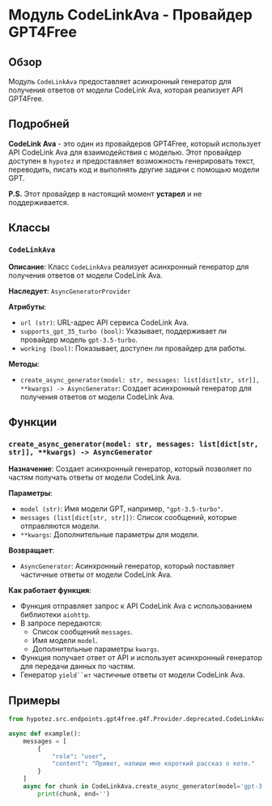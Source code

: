 # Модуль CodeLinkAva - Провайдер GPT4Free

## Обзор

Модуль `CodeLinkAva` предоставляет асинхронный генератор для получения ответов от модели CodeLink Ava, которая реализует API GPT4Free.

## Подробней

**CodeLink Ava** - это один из провайдеров GPT4Free, который использует API CodeLink Ava для взаимодействия с моделью. Этот провайдер доступен в `hypotez` и предоставляет возможность генерировать текст, переводить, писать код и выполнять другие задачи с помощью модели GPT.

**P.S.**  Этот провайдер в настоящий момент **устарел** и не поддерживается.

## Классы

### `CodeLinkAva`

**Описание**: Класс `CodeLinkAva` реализует асинхронный генератор для получения ответов от модели CodeLink Ava.

**Наследует**: `AsyncGeneratorProvider`

**Атрибуты**:

- `url (str)`: URL-адрес API сервиса CodeLink Ava.
- `supports_gpt_35_turbo (bool)`: Указывает, поддерживает ли провайдер модель `gpt-3.5-turbo`.
- `working (bool)`: Показывает, доступен ли провайдер для работы. 

**Методы**:

- `create_async_generator(model: str, messages: list[dict[str, str]], **kwargs) -> AsyncGenerator`: Создает асинхронный генератор для получения ответов от модели CodeLink Ava.

## Функции

### `create_async_generator(model: str, messages: list[dict[str, str]], **kwargs) -> AsyncGenerator`

**Назначение**: Создает асинхронный генератор, который позволяет по частям получать ответы от модели CodeLink Ava.

**Параметры**:

- `model (str)`: Имя модели GPT, например, `"gpt-3.5-turbo"`.
- `messages (list[dict[str, str]])`: Список сообщений, которые отправляются модели.
- `**kwargs`: Дополнительные параметры для модели.

**Возвращает**:

- `AsyncGenerator`: Асинхронный генератор, который поставляет частичные ответы от модели CodeLink Ava.

**Как работает функция**:

- Функция отправляет запрос к API CodeLink Ava с использованием библиотеки `aiohttp`.
- В запросе передаются:
    - Список сообщений `messages`.
    - Имя модели `model`.
    - Дополнительные параметры `kwargs`.
- Функция получает ответ от API и использует асинхронный генератор для передачи данных по частям.
- Генератор `yield``ит` частичные ответы от модели CodeLink Ava.

## Примеры

```python
from hypotez.src.endpoints.gpt4free.g4f.Provider.deprecated.CodeLinkAva import CodeLinkAva

async def example():
    messages = [
        {
            "role": "user",
            "content": "Привет, напиши мне короткий рассказ о коте."
        }
    ]
    async for chunk in CodeLinkAva.create_async_generator(model='gpt-3.5-turbo', messages=messages):
        print(chunk, end='')